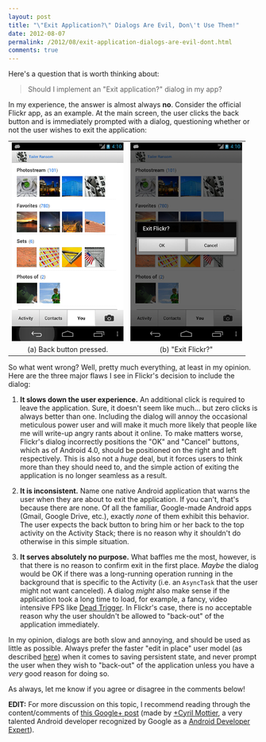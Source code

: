 ```yaml
---
layout: post
title: "\"Exit Application?\" Dialogs Are Evil, Don\'t Use Them!"
date: 2012-08-07
permalink: /2012/08/exit-application-dialogs-are-evil-dont.html
comments: true
---
```

Here's a question that is worth thinking about:

> Should I implement an "Exit application?" dialog in my app?

In my experience, the answer is almost always **no**. Consider the official Flickr app,
as an example. At the main screen, the user clicks the back button and is immediately
prompted with a dialog, questioning whether or not the user wishes to exit the application:

<!--more-->

<table>
<tbody>
<tr>
<td style="text-align: center;">
<a class="no-border" href="/assets/images/posts/2012/08/07/back-button-pressed.png"><img alt="Back button pressed." src="/assets/images/posts/2012/08/07/back-button-pressed.png"/></a>
</td>
<td style="text-align: center;">
<a class="no-border" href="/assets/images/posts/2012/08/07/dialog-showing.png"><img alt="An exit dialog is shown." src="/assets/images/posts/2012/08/07/dialog-showing.png"/></a>
</td>
</tr>
<tr>
<td style="text-align: center;">(a) Back button pressed.</td>
<td style="text-align: center;">(b) "Exit Flickr?"</td>
</tr>
</tbody>
</table>

So what went wrong? Well, pretty much everything, at least in my opinion.
Here are the three major flaws I see in Flickr's decision to include the dialog:

  1. **It slows down the user experience.** An additional click is required to leave the application.
     Sure, it doesn't seem like much... but zero clicks is always better than one. Including the
     dialog will annoy the occasional meticulous power user and will make it much more likely
     that people like me will write-up angry rants about it online. To make matters worse, Flickr's
     dialog incorrectly positions the "OK" and  "Cancel" buttons, which as of Android 4.0, should be
     positioned on the right and left respectively. This is also not a _huge_ deal, but it forces
     users to think more than they should need to, and the simple action of exiting the application is
     no longer seamless as a result.

  2. **It is inconsistent.** Name one native Android application that warns the user when they are
     about to exit the application. If you can't, that's because there are none. Of all the familiar,
     Google-made Android apps (Gmail, Google Drive, etc.), exactly _none_ of them exhibit this
     behavior. The user expects the back button to bring him or her back to the top activity on the
     Activity Stack; there is no reason why it shouldn't do otherwise in this simple situation.

  3. **It serves absolutely no purpose.** What baffles me the most, however, is that there is no
     reason to confirm exit in the first place. _Maybe_ the dialog would be OK if there was a
     long-running operation running in the background that is specific to the Activity (i.e. an
     `AsyncTask` that the user might not want canceled). A dialog _might_ also
     make sense if the application took a long time to load, for example, a fancy, video intensive FPS like
     <a href="https://play.google.com/store/apps/details?id=com.madfingergames.deadtrigger">Dead Trigger</a>.
     In Flickr's case, there is no acceptable reason why the user shouldn't be allowed to "back-out" of
     the application immediately.

In my opinion, dialogs are both slow and annoying, and should be used as little as possible.
Always prefer the faster "edit in place" user model (as described
<a href="http://developer.android.com/reference/android/app/Activity.html#SavingPersistentState">here</a>)
when it comes to saving persistent state, and never prompt the user when they wish to "back-out" of the
application unless you have a _very_ good reason for doing so.

As always, let me know if you agree or disagree in the comments below!

**EDIT:** For more discussion on this topic, I recommend reading through the content/comments
of <a href="https://plus.google.com/118417777153109946393/posts/EiXqUDrr6jT">this Google+ post</a> (made by
<a class="g-profile" href="http://plus.google.com/118417777153109946393" target="_blank">+Cyril Mottier</a>,
a very talented Android developer recognized by Google as a
<a href="https://developers.google.com/experts/">Android Developer Expert</a>).